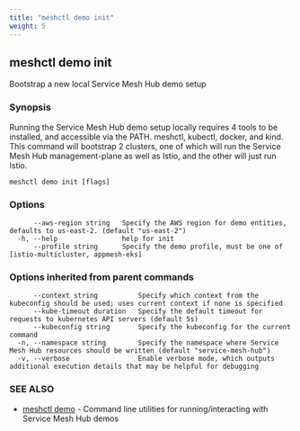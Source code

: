 ```yaml
---
title: "meshctl demo init"
weight: 5
---
```

## meshctl demo init

Bootstrap a new local Service Mesh Hub demo setup

### Synopsis

Running the Service Mesh Hub demo setup locally requires 4 tools to be installed, and accessible via the PATH. meshctl, kubectl, docker, and kind. This command will bootstrap 2 clusters, one of which will run the Service Mesh Hub management-plane as well as Istio, and the other will just run Istio.

```
meshctl demo init [flags]
```

### Options

```
      --aws-region string   Specify the AWS region for demo entities, defaults to us-east-2. (default "us-east-2")
  -h, --help                help for init
      --profile string      Specify the demo profile, must be one of [istio-multicluster, appmesh-eks]
```

### Options inherited from parent commands

```
      --context string          Specify which context from the kubeconfig should be used; uses current context if none is specified
      --kube-timeout duration   Specify the default timeout for requests to kubernetes API servers (default 5s)
      --kubeconfig string       Specify the kubeconfig for the current command
  -n, --namespace string        Specify the namespace where Service Mesh Hub resources should be written (default "service-mesh-hub")
  -v, --verbose                 Enable verbose mode, which outputs additional execution details that may be helpful for debugging
```

### SEE ALSO

* [meshctl demo](../meshctl_demo)	 - Command line utilities for running/interacting with Service Mesh Hub demos

